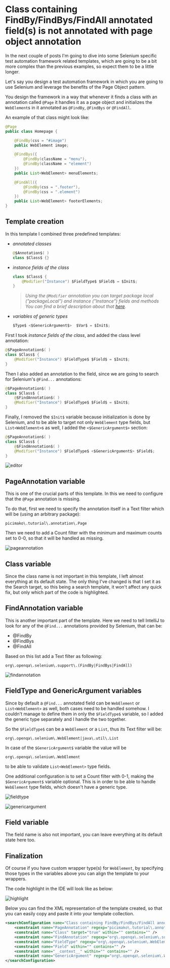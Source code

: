 # Class containing FindBy/FindBys/FindAll annotated field(s) is not annotated with page object annotation
In the next couple of posts I'm going to dive into some Selenium specific test automation framework related templates, which are going to be a bit more complex than the previous examples, so expect them to be a little longer.

Let's say you design a test automation framework in which you are going to use Selenium and leverage the benefits of the Page Object pattern.

You design the framework in a way that whenever it finds a class with an annotation called `@Page` it handles it as a page object and initializes the `WebElement`s in it annotated
as `@FindBy`, `@FindBys` or `@FindAll`.

An example of that class might look like:

```java
@Page
public class Homepage {

    @FindBy(css = "#image")
    public WebElement image;

    @FindBys({
        @FindBy(className = "menu"),
        @FindBy(className = "element")
    })
    public List<WebElement> menuElements;

    @FindAll({
        @FindBy(css = ".footer"),
        @FindBy(css = ".element")
    })
    public List<WebElement> footerElements;
}
```

## Template creation
In this template I combined three predefined templates:

- *annotated classes*
    ```java
    @$Annotation$( )
    class $Class$ {}
    ```
- *instance fields of the class*
    ```java
    class $Class$ {
        @Modifier("Instance") $FieldType$ $Field$ = $Init$;
    }
    ```
    > *Using the `@Modifier` annotation you can target package local ("packageLocal") and instance ("Instance") fields and methods
    You can find a brief description about that [here](https://www.jetbrains.com/help/idea/structural-search-and-replace-examples.html).* 
- *variables of generic types*
    ```java
    $Type$ <$GenericArgument$>  $Var$ = $Init$;
    ```

First I took *instance fields of the class*, and added the class level annotation:

```java
@$PageAnnotation$( )
class $Class$ {
    @Modifier("Instance") $FieldType$ $Field$ = $Init$;
}
```

Then I also added an annotation to the field, since we are going to search for Selenium's `@Find...` annotations:

```java
@$PageAnnotation$( )
class $Class$ {
    @$FindAnnotation$( )
    @Modifier("Instance") $FieldType$ $Field$ = $Init$;
}
```

Finally, I removed the `$Init$` variable because initialization is done by Selenium,
and to be able to target not only `WebElement` type fields, but `List<WebElement>`s as well, I added the `<$GenericArgument$>` section:

```java
@$PageAnnotation$( )
class $Class$ {
    @$FindAnnotation$( )
    @Modifier("Instance") $FieldType$ <$GenericArgument$> $Field$;
}
```

![editor](images/14-Class-containing-FindBy-FindBys-FindAll-annotated-field(s)-is-not-annotated-with-X-annotation_Editor.PNG)

## PageAnnotation variable
This is one of the crucial parts of this template. In this we need to configure that the `@Page` annotation is missing.

To do that, first we need to specify the annotation itself in a Text filter which will be (using an arbitrary package):

```
picimako\.tutorial\.annotation\.Page
```

Then we need to add a Count filter with the minimum and maximum counts set to 0-0, so that it will be handled as missing.

![pageannotation](images/14-Class-containing-FindBy-FindBys-FindAll-annotated-field(s)-is-not-annotated-with-X-annotation_PageAnnotation.PNG)

## Class variable
Since the class name is not important in this template, I left almost everything at its default state.
The only thing I've changed is that I set it as the Search target, so this being a search template, it won't affect any quick fix,
but only which part of the code is highlighted.

## FindAnnotation variable
This is another important part of the template. Here we need to tell IntelliJ to look for any of the `@Find...` annotations provided by Selenium, that can be:
- @FindBy
- @FindBys
- @FindAll

Based on this list add a Text filter as following:

```
org\.openqa\.selenium\.support\.(FindBy|FindBys|FindAll)
```

![findannotation](images/14-Class-containing-FindBy-FindBys-FindAll-annotated-field(s)-is-not-annotated-with-X-annotation_FindAnnotation.PNG)

## FieldType and GenericArgument variables
Since by default a `@Find...` annotated field can be `WebElement` or `List<WebElement>` as well, both cases need to be handled somehow.
I couldn't manage to define them in only the `$FieldType$` variable, so I added the generic type separately and I handle the two together.

So the `$FieldType$` can be a `WebElement` or a `List`, thus its Text filter will be:
```
org\.openqa\.selenium\.WebElement|java\.util\.List
```

In case of the `$GenericArgument$` variable the value will be

```
org\.openqa\.selenium\.WebElement
```

to be able to validate `List<WebElement>` type fields.

One additional configuration is to set a Count filter with 0-1, making the `$GenericArgument$` variable optional. This is in order to be able to handle `WebElement` type fields,
which doesn't have a generic type.

![fieldtype](images/14-Class-containing-FindBy-FindBys-FindAll-annotated-field(s)-is-not-annotated-with-X-annotation_FieldType.PNG)

![genericargument](images/14-Class-containing-FindBy-FindBys-FindAll-annotated-field(s)-GenericArgument.PNG)

## Field variable
The field name is also not important, you can leave everything at its default state here too.

## Finalization
Of course if you have custom wrapper type(s) for `WebElement`, by specifying those types in the variables above you can align the template to your wrappers.

The code highlight in the IDE will look like as below:

![highlight](images/14-Class-containing-FindBy-FindBys-FindAll-annotated-field(s)-is-not-annotated-with-X-annotation_Highlight.PNG)

Below you can find the XML representation of the template created, so that you can easily copy and paste it into your template collection.

```xml
<searchConfiguration name="Class containing FindBy/FindBys/FindAll annotated field(s) is not annotated as Page." text="@$PageAnnotation$( )&#10;class $Class$ {&#10;    @$FindAnnotation$( )&#10;    @Modifier(&quot;Instance&quot;) $FieldType$ &lt;$GenericArgument$&gt; $Field$;&#10;}" recursive="false" caseInsensitive="true" type="JAVA">
    <constraint name="PageAnnotation" regexp="picimako\.tutorial\.annotation\.Page" minCount="0" maxCount="0" within="" contains="" />
    <constraint name="Class" target="true" within="" contains="" />
    <constraint name="FindAnnotation" regexp="org\.openqa\.selenium\.support\.(FindBy|FindBys|FindAll)" within="" contains="" />
    <constraint name="FieldType" regexp="org\.openqa\.selenium\.WebElement|java\.util\.List" within="" contains="" />
    <constraint name="Field" within="" contains="" />
    <constraint name="__context__" within="" contains="" />
    <constraint name="GenericArgument" regexp="org\.openqa\.selenium\.WebElement" minCount="0" within="" contains="" />
</searchConfiguration>
```
